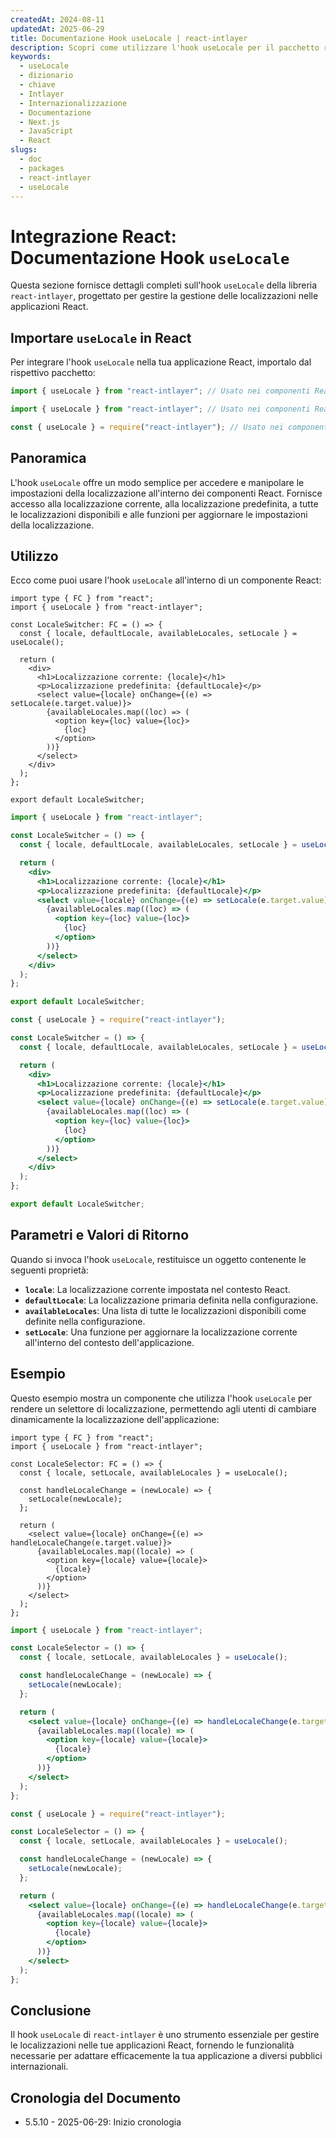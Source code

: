 ```yaml
---
createdAt: 2024-08-11
updatedAt: 2025-06-29
title: Documentazione Hook useLocale | react-intlayer
description: Scopri come utilizzare l'hook useLocale per il pacchetto react-intlayer
keywords:
  - useLocale
  - dizionario
  - chiave
  - Intlayer
  - Internazionalizzazione
  - Documentazione
  - Next.js
  - JavaScript
  - React
slugs:
  - doc
  - packages
  - react-intlayer
  - useLocale
---
```


# Integrazione React: Documentazione Hook `useLocale`

Questa sezione fornisce dettagli completi sull'hook `useLocale` della libreria `react-intlayer`, progettato per gestire la gestione delle localizzazioni nelle applicazioni React.

## Importare `useLocale` in React

Per integrare l'hook `useLocale` nella tua applicazione React, importalo dal rispettivo pacchetto:

```typescript codeFormat="typescript"
import { useLocale } from "react-intlayer"; // Usato nei componenti React per la gestione della localizzazione
```

```javascript codeFormat="esm"
import { useLocale } from "react-intlayer"; // Usato nei componenti React per la gestione della localizzazione
```

```javascript codeFormat="commonjs"
const { useLocale } = require("react-intlayer"); // Usato nei componenti React per la gestione della localizzazione
```

## Panoramica

L'hook `useLocale` offre un modo semplice per accedere e manipolare le impostazioni della localizzazione all'interno dei componenti React. Fornisce accesso alla localizzazione corrente, alla localizzazione predefinita, a tutte le localizzazioni disponibili e alle funzioni per aggiornare le impostazioni della localizzazione.

## Utilizzo

Ecco come puoi usare l'hook `useLocale` all'interno di un componente React:

```tsx fileName="src/components/LocaleSwitcher.tsx" codeFormat="typescript"
import type { FC } from "react";
import { useLocale } from "react-intlayer";

const LocaleSwitcher: FC = () => {
  const { locale, defaultLocale, availableLocales, setLocale } = useLocale();

  return (
    <div>
      <h1>Localizzazione corrente: {locale}</h1>
      <p>Localizzazione predefinita: {defaultLocale}</p>
      <select value={locale} onChange={(e) => setLocale(e.target.value)}>
        {availableLocales.map((loc) => (
          <option key={loc} value={loc}>
            {loc}
          </option>
        ))}
      </select>
    </div>
  );
};

export default LocaleSwitcher;
```

```jsx fileName="src/components/LocaleSwitcher.mjx" codeFormat="esm"
import { useLocale } from "react-intlayer";

const LocaleSwitcher = () => {
  const { locale, defaultLocale, availableLocales, setLocale } = useLocale();

  return (
    <div>
      <h1>Localizzazione corrente: {locale}</h1>
      <p>Localizzazione predefinita: {defaultLocale}</p>
      <select value={locale} onChange={(e) => setLocale(e.target.value)}>
        {availableLocales.map((loc) => (
          <option key={loc} value={loc}>
            {loc}
          </option>
        ))}
      </select>
    </div>
  );
};

export default LocaleSwitcher;
```

```jsx fileName="src/components/LocaleSwitcher.csx" codeFormat="commonjs"
const { useLocale } = require("react-intlayer");

const LocaleSwitcher = () => {
  const { locale, defaultLocale, availableLocales, setLocale } = useLocale();

  return (
    <div>
      <h1>Localizzazione corrente: {locale}</h1>
      <p>Localizzazione predefinita: {defaultLocale}</p>
      <select value={locale} onChange={(e) => setLocale(e.target.value)}>
        {availableLocales.map((loc) => (
          <option key={loc} value={loc}>
            {loc}
          </option>
        ))}
      </select>
    </div>
  );
};

export default LocaleSwitcher;
```

## Parametri e Valori di Ritorno

Quando si invoca l'hook `useLocale`, restituisce un oggetto contenente le seguenti proprietà:

- **`locale`**: La localizzazione corrente impostata nel contesto React.
- **`defaultLocale`**: La localizzazione primaria definita nella configurazione.
- **`availableLocales`**: Una lista di tutte le localizzazioni disponibili come definite nella configurazione.
- **`setLocale`**: Una funzione per aggiornare la localizzazione corrente all'interno del contesto dell'applicazione.

## Esempio

Questo esempio mostra un componente che utilizza l'hook `useLocale` per rendere un selettore di localizzazione, permettendo agli utenti di cambiare dinamicamente la localizzazione dell'applicazione:

```tsx fileName="src/components/LocaleSelector.tsx" codeFormat="typescript"
import type { FC } from "react";
import { useLocale } from "react-intlayer";

const LocaleSelector: FC = () => {
  const { locale, setLocale, availableLocales } = useLocale();

  const handleLocaleChange = (newLocale) => {
    setLocale(newLocale);
  };

  return (
    <select value={locale} onChange={(e) => handleLocaleChange(e.target.value)}>
      {availableLocales.map((locale) => (
        <option key={locale} value={locale}>
          {locale}
        </option>
      ))}
    </select>
  );
};
```

```jsx fileName="src/components/LocaleSelector.mjx" codeFormat="esm"
import { useLocale } from "react-intlayer";

const LocaleSelector = () => {
  const { locale, setLocale, availableLocales } = useLocale();

  const handleLocaleChange = (newLocale) => {
    setLocale(newLocale);
  };

  return (
    <select value={locale} onChange={(e) => handleLocaleChange(e.target.value)}>
      {availableLocales.map((locale) => (
        <option key={locale} value={locale}>
          {locale}
        </option>
      ))}
    </select>
  );
};
```

```jsx fileName="src/components/LocaleSelector.csx" codeFormat="commonjs"
const { useLocale } = require("react-intlayer");

const LocaleSelector = () => {
  const { locale, setLocale, availableLocales } = useLocale();

  const handleLocaleChange = (newLocale) => {
    setLocale(newLocale);
  };

  return (
    <select value={locale} onChange={(e) => handleLocaleChange(e.target.value)}>
      {availableLocales.map((locale) => (
        <option key={locale} value={locale}>
          {locale}
        </option>
      ))}
    </select>
  );
};
```

## Conclusione

Il hook `useLocale` di `react-intlayer` è uno strumento essenziale per gestire le localizzazioni nelle tue applicazioni React, fornendo le funzionalità necessarie per adattare efficacemente la tua applicazione a diversi pubblici internazionali.

## Cronologia del Documento

- 5.5.10 - 2025-06-29: Inizio cronologia
